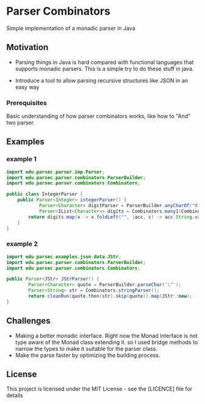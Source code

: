 # Parser Combinators

Simple implementation of a monadic parser in Java

## Motivation

- Parsing things in Java is hard compared with functional languages that supports monadic parsers.
This is a simple try to do these stuff in java.

- Introduce a tool to allow parsing recursive structures like JSON in an easy way

### Prerequisites

Basic understanding of how parser combinators works, like how to "And" two parser.

## Examples
### example 1
```java
import edu.parsec.parser.imp.Parser;
import edu.parsec.parser.combinators.ParserBuilder;
import edu.parsec.parser.combinators.Combinators;

public class IntegerParser {
	public Parser<Integer> integerParser() {
			Parser<Character> digitParser = ParserBuilder.anyCharOf("0123456789");
			Parser<IList<Character>> digits = Combinators.many1(Combinators.digitParser());
		return digits.map(x -> x.foldLeft("", (acc, c) -> acc String.valueOf(c))).map(Integer::parseInt);
	}
}
```
### example 2
```java
import edu.parsec.examples.json.data.JStr;
import edu.parsec.parser.combinators.ParserBuilder;
import edu.parsec.parser.combinators.Combinators;

public Parser<JStr> JStrParser() {
		Parser<Character> quote = ParserBuilder.parseChar('\"');
		Parser<String> str = Combinators.stringParser();
		return cleanRun(quote.then(str).skip(quote)).map(JStr::new);
}
```

## Challenges
- Making a better monadic interface. Right now the Monad interface is not type aware of the Monad class extending it. so I used bridge methods to narrow the types to make it suitable for the parser class.
- Make the parse faster by optimizing the building process.

## License

This project is licensed under the MIT License - see the [LICENCE] file for details

